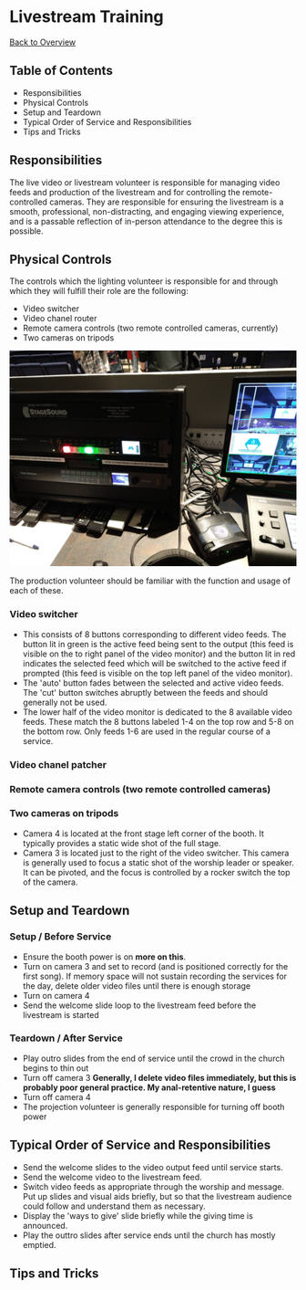 # Livestream Training
[Back to Overview](README.md)
## Table of Contents
- Responsibilities
- Physical Controls
- Setup and Teardown
- Typical Order of Service and Responsibilities
- Tips and Tricks

## Responsibilities
The live video or livestream volunteer is responsible for managing video feeds and production of the livestream and for controlling the remote-controlled cameras. They are responsible for ensuring the livestream is a smooth, professional, non-distracting, and engaging viewing experience, and is a passable reflection of in-person attendance to the degree this is possible. 

## Physical Controls
The controls which the lighting volunteer is responsible for and through which they will fulfill their role are the following:

- Video switcher
- Video chanel router
- Remote camera controls (two remote controlled cameras, currently)
- Two cameras on tripods

![View of the production / livestream station](./view_of_production_station.jpg)

The production volunteer should be familiar with the function and usage of each of these. 

### Video switcher
- This consists of 8 buttons corresponding to different video feeds. The button lit in green is the active feed being sent to the output (this feed is visible on the to right panel of the video monitor) and the button lit in red indicates the selected feed which will be switched to the active feed if prompted (this feed is visible on the top left panel of the video monitor). 
- The 'auto' button fades between the selected and active video feeds. The 'cut' button switches abruptly between the feeds and should generally not be used.
- The lower half of the video monitor is dedicated to the 8 available video feeds. These match the 8 buttons labeled 1-4 on the top row and 5-8 on the bottom row. Only feeds 1-6 are used in the regular course of a service. 

### Video chanel patcher
### Remote camera controls (two remote controlled cameras)
### Two cameras on tripods
- Camera 4 is located at the front stage left corner of the booth. It typically provides a static wide shot of the full stage. 
- Camera 3 is located just to the right of the video switcher. This camera is generally used to focus a static shot of the worship leader or speaker. It can be pivoted, and the focus is controlled by a rocker switch the top of the camera. 

## Setup and Teardown

### Setup / Before Service
- Ensure the booth power is on __more on this__. 
- Turn on camera 3 and set to record (and is positioned correctly for the first song). If memory space will not sustain recording the services for the day, delete older video files until there is enough storage
- Turn on camera 4
- Send the welcome slide loop to the livestream feed before the livestream is started

### Teardown / After Service
- Play outro slides from the end of service until the crowd in the church begins to thin out
- Turn off camera 3 __Generally, I delete video files immediately, but this is probably poor general practice. My anal-retentive nature, I guess__
- Turn off camera 4
- The projection volunteer is generally responsible for turning off booth power

## Typical Order of Service and Responsibilities
- Send the welcome slides to the video output feed until service starts.
- Send the welcome video to the livestream feed.
- Switch video feeds as appropriate through the worship and message. Put up slides and visual aids briefly, but so that the livestream audience could follow and understand them as necessary. 
- Display the 'ways to give' slide briefly while the giving time is announced.
- Play the outtro slides after service ends until the church has mostly emptied. 

## Tips and Tricks